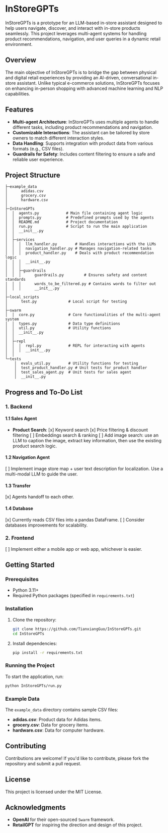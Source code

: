 # InStoreGPTs

InStoreGPTs is a prototype for an LLM-based in-store assistant designed to help users navigate, discover, and interact with in-store products seamlessly. This project leverages multi-agent systems for handling product recommendations, navigation, and user queries in a dynamic retail environment.

## Overview

The main objective of InStoreGPTs is to bridge the gap between physical and digital retail experiences by providing an AI-driven, conversational in-store assistant. Unlike typical e-commerce solutions, InStoreGPTs focuses on enhancing in-person shopping with advanced machine learning and NLP capabilities.

## Features

- **Multi-agent Architecture**: InStoreGPTs uses multiple agents to handle different tasks, including product recommendations and navigation.
- **Customizable Interactions**: The assistant can be tailored by store owners to match different interaction styles.
- **Data Handling**: Supports integration with product data from various formats (e.g., CSV files).
- **Guardrails for Safety**: Includes content filtering to ensure a safe and reliable user experience.

## Project Structure

```
├─example_data 
│      adidas.csv
│      grocery.csv
│      hardware.csv
│
├─InStoreGPTs
│  │  agents.py            # Main file containing agent logic
│  │  prompts.py           # Predefined prompts used by the agents
│  │  README.md            # Project documentation
│  │  run.py               # Script to run the main application
│  │  __init__.py
│  │
│  ├─services
│  │  │  llm_handler.py        # Handles interactions with the LLMs
│  │  │  navigation_handler.py # Manages navigation-related tasks
│  │  │  product_handler.py    # Deals with product recommendation logic
│  │  │  __init__.py
│  │  │
│  │  ├─guardrails
│  │  │      guardrails.py         # Ensures safety and content standards
│  │  │      words_to_be_filtered.py # Contains words to filter out
│  │  │      __init__.py
│
├─local_scripts
│      test.py              # Local script for testing
│
├─swarm
│  │  core.py               # Core functionalities of the multi-agent system
│  │  types.py              # Data type definitions
│  │  util.py               # Utility functions
│  │  __init__.py
│  │
│  ├─repl
│  │  │  repl.py            # REPL for interacting with agents
│  │  │  __init__.py
│  │
└─tests
    │  evals_util.py        # Utility functions for testing
    │  test_product_handler.py # Unit tests for product handler
    │  test_sales_agent.py  # Unit tests for sales agent
    │  __init__.py
```

## Progress and To-Do List

### 1. Backend

#### 1.1 Sales Agent
- **Product Search**:
   [x] Keyword search
   [x] Price filtering & discount filtering
   [ ] Embeddings search & ranking
   [ ] Add image search: use an LLM to caption the image, extract key information, then use the existing product search logic.

#### 1.2 Navigation Agent
   [ ] Implement image store map + user text description for localization. Use a multi-modal LLM to guide the user.

#### 1.3 Transfer
   [x] Agents handoff to each other.

#### 1.4 Database
   [x] Currently reads CSV files into a pandas DataFrame. 
   [ ] Consider databases improvements for scalability.

### 2. Frontend
   [ ] Implement either a mobile app or web app, whichever is easier.

## Getting Started

### Prerequisites

- Python 3.11+
- Required Python packages (specified in `requirements.txt`)

### Installation

1. Clone the repository:
   ```bash
   git clone https://github.com/TianxiangGuo/InStoreGPTs.git
   cd InStoreGPTs
   ```

2. Install dependencies:
   ```bash
   pip install -r requirements.txt
   ```

### Running the Project

To start the application, run:
```bash
python InStoreGPTs/run.py
```

### Example Data

The `example_data` directory contains sample CSV files:
- **adidas.csv**: Product data for Adidas items.
- **grocery.csv**: Data for grocery items.
- **hardware.csv**: Data for computer hardware.

## Contributing

Contributions are welcome! If you'd like to contribute, please fork the repository and submit a pull request.

## License

This project is licensed under the MIT License.

## Acknowledgments

- **OpenAI** for their open-sourced `Swarm` framework.
- **RetailGPT** for inspiring the direction and design of this project.
